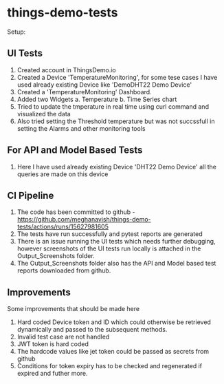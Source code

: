 # things-demo-tests

Setup:

UI Tests
------------------

1. Created account in ThingsDemo.io
2. Created a Device 'TemperatureMonitoring', for some tese cases I have used already existing Device like 'DemoDHT22 Demo Device'
3. Created a 'TemperatureMonitoring' Dashboard.
4. Added two Widgets
    a. Temperature 
    b. Time Series chart
5. Tried to update the tmperature in real time using curl command and visualized the data
6. Also tried setting the Threshold temperature but was not succssfull in setting the Alarms and other monitoring tools

For API and Model Based Tests
------------------------------

1. Here I have used already existing Device 'DHT22 Demo Device' all the queries are made on this device


CI Pipeline
------------

1. The code has been committed to github - https://github.com/meghanavish/things-demo-tests/actions/runs/15627981605
2. The tests have run successfully and pytest reports are generated
3. There is an issue running the UI tests which needs further debugging, however screenshots of the UI tests run locally is attached in the Output_Screenshots folder.
4. The Output_Screenshots folder also has the API and Model based test reports downloaded from github.


Improvements
-----------------

Some improvements that should be made here

1. Hard coded Device token and ID which could otherwise be retrieved dynamically and passed to the subsequent methods.
2. Invalid test case are not handled
3. JWT token is hard coded
4. The hardcode values like jet token could be passed as secrets from github
5. Conditions for token expiry has to be checked and regenerated if expired
and futher more.